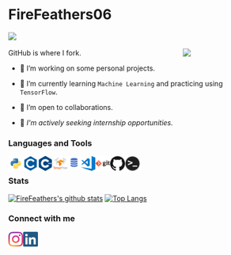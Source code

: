 # FireFeathers06

[<img src="https://komarev.com/ghpvc/?username=FireFeathers06&label=Profile+Views&color=2e8b57&style=flat" />](https://github.com/FireFeathers06)

<img src="https://media1.tenor.com/images/42ac51f14302744ccf87b36403340e68/tenor.gif?itemid=4770142" align="right"  width="30%"/>

GitHub is where I fork.

- 🔭 I’m working on some personal projects.

- 🌱 I’m currently learning `Machine Learning` and practicing using `TensorFlow`.

- 👯 I’m open to collaborations.

- 💼 _I'm actively seeking internship opportunities._

<!--
- ⚡ Fun fact: 
-->



### Languages and Tools

<img align="left" alt="python" width="30px" src="https://raw.githubusercontent.com/github/explore/80688e429a7d4ef2fca1e82350fe8e3517d3494d/topics/python/python.png" />
<img align="left" alt="C" width="30px" src="https://raw.githubusercontent.com/devicons/devicon/master/icons/c/c-plain.svg" />
<img align="left" alt="C++" width="30px" src="https://raw.githubusercontent.com/devicons/devicon/master/icons/cplusplus/cplusplus-plain.svg" />
<img align="left" alt="TensorFlow" width="30px" src="https://raw.githubusercontent.com/github/explore/80688e429a7d4ef2fca1e82350fe8e3517d3494d/topics/tensorflow/tensorflow.png" />
<img align="left" alt="SQL" width="26px" src="https://raw.githubusercontent.com/github/explore/80688e429a7d4ef2fca1e82350fe8e3517d3494d/topics/sql/sql.png" />
<img align="left" alt="Visual Studio Code" width="30px" src="https://raw.githubusercontent.com/github/explore/80688e429a7d4ef2fca1e82350fe8e3517d3494d/topics/visual-studio-code/visual-studio-code.png" />
<img align="left" alt="Git" width="30px" src="https://raw.githubusercontent.com/devicons/devicon/master/icons/git/git-original-wordmark.svg" />
<img align="left" alt="GitHub" width="30px" src="https://raw.githubusercontent.com/github/explore/78df643247d429f6cc873026c0622819ad797942/topics/github/github.png" />
<img align="left" alt="Terminal" width="30px" src="https://raw.githubusercontent.com/github/explore/80688e429a7d4ef2fca1e82350fe8e3517d3494d/topics/terminal/terminal.png" />

<br />

### Stats
[![FireFeathers's github stats](https://github-readme-stats.vercel.app/api?username=FireFeathers06&count_private=true&show_icons=true&hide=stars&theme=tokyonight&cache_second=10000)](https://github.com/anuraghazra/github-readme-stats)
[![Top Langs](https://github-readme-stats.vercel.app/api/top-langs/?username=FireFeathers06&layout=compact&theme=tokyonight)](https://github.com/anuraghazra/github-readme-stats)

### Connect with me

[<img align="left" height="30" src="https://github.com/FireFeathers06/FireFeathers06/blob/master/icons/insta.png">](https://www.instagram.com/__.harshit_)
[<img align="left" height="30" src="https://github.com/FireFeathers06/FireFeathers06/blob/master/icons/linkedin.png">](https://www.linkedin.com/in/harshit-tiwari-165418187/)
<br />
